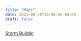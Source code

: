```yaml
---
title: "Maps"
date: 2021-08-30T16:08:08-04:00
draft: false
---
```


[Storm Builder](/html/stormCalc.html)